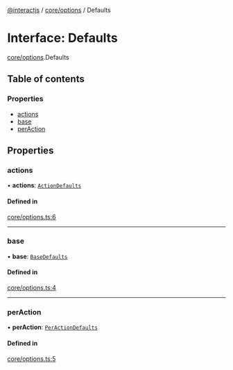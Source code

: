 [@interactjs](../README.md) / [core/options](../modules/core_options.md) / Defaults

# Interface: Defaults

[core/options](../modules/core_options.md).Defaults

## Table of contents

### Properties

- [actions](core_options.Defaults.md#actions)
- [base](core_options.Defaults.md#base)
- [perAction](core_options.Defaults.md#peraction)

## Properties

### actions

• **actions**: [`ActionDefaults`](core_options.ActionDefaults.md)

#### Defined in

[core/options.ts:6](https://github.com/ehtick/interact.js/blob/d3d4746/packages/@interactjs/core/options.ts#L6)

___

### base

• **base**: [`BaseDefaults`](core_options.BaseDefaults.md)

#### Defined in

[core/options.ts:4](https://github.com/ehtick/interact.js/blob/d3d4746/packages/@interactjs/core/options.ts#L4)

___

### perAction

• **perAction**: [`PerActionDefaults`](core_options.PerActionDefaults.md)

#### Defined in

[core/options.ts:5](https://github.com/ehtick/interact.js/blob/d3d4746/packages/@interactjs/core/options.ts#L5)
